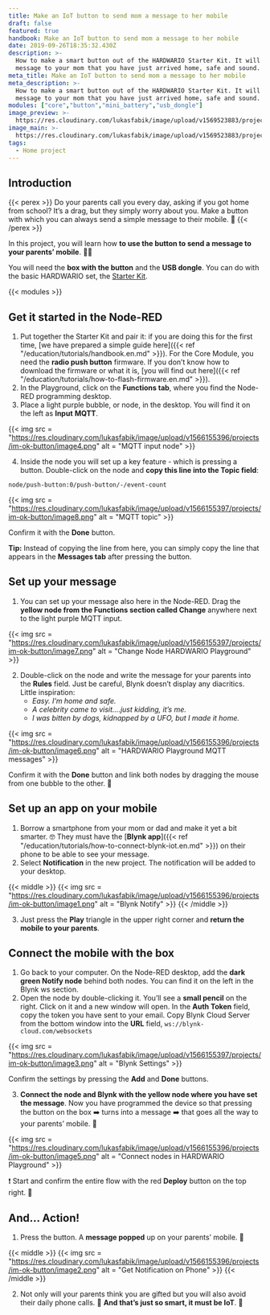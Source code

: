 ```yaml
---
title: Make an IoT button to send mom a message to her mobile
draft: false
featured: true
handbook: Make an IoT button to send mom a message to her mobile
date: 2019-09-26T18:35:32.430Z
description: >-
  How to make a smart button out of the HARDWARIO Starter Kit. It will send a
  message to your mom that you have just arrived home, safe and sound.
meta_title: Make an IoT button to send mom a message to her mobile
meta_description: >-
  How to make a smart button out of the HARDWARIO Starter Kit. It will send a
  message to your mom that you have just arrived home, safe and sound.
modules: ["core","button","mini_battery","usb_dongle"]
image_preview: >-
  https://res.cloudinary.com/lukasfabik/image/upload/v1569523883/projects/button-for-mum/9-ilustrace-notifikace-tlacitkem-ze-jsem-doma.png
image_main: >-
  https://res.cloudinary.com/lukasfabik/image/upload/v1569523883/projects/button-for-mum/9-ilustrace-notifikace-tlacitkem-ze-jsem-doma.png
tags:
  - Home project
---
```

## Introduction

{{< perex >}}
Do your parents call you every day, asking if you got home from school? It’s a drag, but they simply worry about you. Make a button with which you can always send a simple message to their mobile. 📲
{{< /perex >}}

In this project, you will learn how **to use the button to send a message to your parents’ mobile**. 👩👱

You will need the **box with the button** and the **USB dongle**. You can do with the basic HARDWARIO set, the [Starter Kit](https://shop.hardwario.com/starter-kit/).

{{< modules >}}

## Get it started in the Node-RED

1. Put together the Starter Kit and pair it: if you are doing this for the first time, [we have prepared a simple guide here]({{< ref "/education/tutorials/handbook.en.md" >}}). For the Core Module, you need the **radio push button** firmware. If you don’t know how to download the firmware or what it is, [you will find out here]({{< ref "/education/tutorials/how-to-flash-firmware.en.md" >}}).
2. In the Playground, click on the **Functions tab**, where you find the  Node-RED programming desktop.
3. Place a light purple bubble, or node, in the desktop. You will find it on the left as **Input** **MQTT**.

{{< img src = "https://res.cloudinary.com/lukasfabik/image/upload/v1566155396/projects/im-ok-button/image4.png" alt = "MQTT input node" >}}

4. Inside the node you will set up a key feature - which is pressing a button. Double-click on the node and **copy this line into the Topic field**:


```
node/push-button:0/push-button/-/event-count
```

{{< img src = "https://res.cloudinary.com/lukasfabik/image/upload/v1566155397/projects/im-ok-button/image8.png" alt = "MQTT topic" >}}

Confirm it with the **Done** button.

**Tip:** Instead of copying the line from here, you can simply copy the line that appears in the **Messages tab** after pressing the button.

## Set up your message

1. You can set up your message also here in the Node-RED. Drag the **yellow node from the Functions section called Change** anywhere next to the light purple MQTT input.

{{< img src = "https://res.cloudinary.com/lukasfabik/image/upload/v1566155397/projects/im-ok-button/image7.png" alt = "Change Node HARDWARIO Playground" >}}

2. Double-click on the node and write the message for your parents into the **Rules** field. Just be careful, Blynk doesn’t display any diacritics. Little inspiration:
   *  _Easy. I’m home and safe._
   * _A celebrity came to visit….just kidding, it’s me._
   * _I was bitten by dogs, kidnapped by a UFO, but I made it home._

{{< img src = "https://res.cloudinary.com/lukasfabik/image/upload/v1566155396/projects/im-ok-button/image6.png" alt = "HARDWARIO Playground MQTT messages" >}}

Confirm it with the **Done** button and link both nodes by dragging the mouse from one bubble to the other. 🐁

## Set up an app on your mobile

1. Borrow a smartphone from your mom or dad and make it yet a bit smarter. 🤓 They must have the [**Blynk app**]({{< ref "/education/tutorials/how-to-connect-blynk-iot.en.md" >}}) on their phone to be able to see your message.
2. Select **Notification** in the new project. The notification will be added to your desktop.

{{< middle >}}
{{< img src = "https://res.cloudinary.com/lukasfabik/image/upload/v1566155396/projects/im-ok-button/image1.png" alt = "Blynk Notify" >}}
{{< /middle >}}

3. Just press the **Play** triangle in the upper right corner and **return the mobile to your parents**.

## Connect the mobile with the box

1. Go back to your computer. On the Node-RED desktop, add the **dark green Notify node** behind both nodes. You can find it on the left in the Blynk ws section.
2. Open the node by double-clicking it. You’ll see a **small pencil** on the right. Click on it and a new window will open. In the **Auth Token** field, copy the token you have sent to your email. Copy Blynk Cloud Server from the bottom window into the **URL** field,  `ws://blynk-cloud.com/websockets`

{{< img src = "https://res.cloudinary.com/lukasfabik/image/upload/v1566155397/projects/im-ok-button/image3.png" alt = "Blynk Settings" >}}

Confirm the settings by pressing the **Add** and **Done** buttons.

3. **Connect the node and Blynk with the yellow node where you have set the message**. Now you have programmed the device so that pressing the button on the box ➡️ turns into a message ➡️ that goes all the way to your parents’ mobile. **👾**

{{< img src = "https://res.cloudinary.com/lukasfabik/image/upload/v1566155396/projects/im-ok-button/image5.png" alt = "Connect nodes in HARDWARIO Playground" >}}

❗ Start and confirm the entire flow with the red **Deploy** button on the top right. 🚨

## And… Action!

1. Press the button. A **message popped** up on your parents’ mobile. 💪

{{< middle >}}
{{< img src = "https://res.cloudinary.com/lukasfabik/image/upload/v1566155396/projects/im-ok-button/image2.png" alt = "Get Notification on Phone" >}}
{{< /middle >}}

2. Not only will your parents think you are gifted but you will also avoid their daily phone calls. 🎉 **And that’s just so smart, it must be IoT**. 🕺
